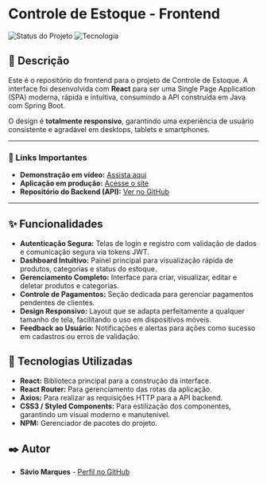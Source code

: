 # Controle de Estoque - Frontend

![Status do Projeto](https://img.shields.io/badge/status-finalizado-brightgreen)
![Tecnologia](https://img.shields.io/badge/tecnologia-React-blue.svg)

## 📖 Descrição

Este é o repositório do frontend para o projeto de Controle de Estoque. A interface foi desenvolvida com **React** para ser uma Single Page Application (SPA) moderna, rápida e intuitiva, consumindo a API construída em Java com Spring Boot.

O design é **totalmente responsivo**, garantindo uma experiência de usuário consistente e agradável em desktops, tablets e smartphones.

---

### 🔗 Links Importantes

* **Demonstração em vídeo:** [Assista aqui](https://youtu.be/z7ac9HeyzKw)
* **Aplicação em produção:** [Acesse o site](https://buscapestoque.vercel.app)
* **Repositório do Backend (API):** [Ver no GitHub](https://github.com/Savio-Marques/estoque-backend)

---

## ✨ Funcionalidades

* **Autenticação Segura:** Telas de login e registro com validação de dados e comunicação segura via tokens JWT.
* **Dashboard Intuitivo:** Painel principal para visualização rápida de produtos, categorias e status do estoque.
* **Gerenciamento Completo:** Interface para criar, visualizar, editar e deletar produtos e categorias.
* **Controle de Pagamentos:** Seção dedicada para gerenciar pagamentos pendentes de clientes.
* **Design Responsivo:** Layout que se adapta perfeitamente a qualquer tamanho de tela, facilitando o uso em dispositivos móveis.
* **Feedback ao Usuário:** Notificações e alertas para ações como sucesso em cadastros ou erros de validação.

## 🚀 Tecnologias Utilizadas

* **React:** Biblioteca principal para a construção da interface.
* **React Router:** Para gerenciamento das rotas da aplicação.
* **Axios:** Para realizar as requisições HTTP para a API backend.
* **CSS3 / Styled Components:** Para estilização dos componentes, garantindo um visual moderno e manutenível.
* **NPM:** Gerenciador de pacotes do projeto.

## ✒️ Autor

* **Sávio Marques** - [Perfil no GitHub](https://github.com/Savio-Marques)
